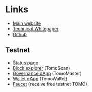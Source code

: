 # Links

- [Main website](https://tomochain.com)
- [Technical Whitepaper](https://docs.tomochain.com/wp-and-research/technical-whitepaper/)
- [Github](https://github.com/tomochain)

## Testnet

- [Status page](https://stats.testnet.tomochain.com)
- [Block explorer](https://scan.testnet.tomochain.com) (TomoScan)
- [Governance dApp](https://master.testnet.tomochain.com) (TomoMaster)
- [Wallet dApp](https://wallet.testnet.tomochain.com) (TomoWallet)
- [Faucet](https://faucet.testnet.tomochain.com) (receive free testnet TOMO)

